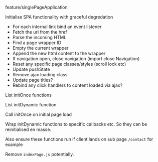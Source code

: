 feature/singlePageApplication

Initialise SPA functionality with graceful degredation

-   For each internal link bind an event listener
-   Fetch the url from the href
-   Parse the incoming HTML
-   Find a page wrapper ID
-   Empty the current wrapper
-   Append the new html content to the wrapper
-   If navigation open, close navigation (import close Navigation)
-   Reset any specific page classes/styles (scroll lock etc)
-   Update pushState
-   Remove ajax loading class
-   Update page titles?
-   Rebind any click handlers to content loaded via ajax?

List initOnce functions

List initDynamic function

Call initOnce on initial page load

Wrap initDynamic functions to specific callbacks etc. So they can be reinitialised en masse.

Also ensure these functions run if client lands on sub page `/contact` for example

Remove `indexPage.js` potentially.
